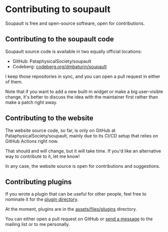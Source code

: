 # Contributing to soupault

Soupault is free and open-source software, open for contributions. 

## Contributing to the soupault code

Soupault source code is available in two equally official locations:

* GitHub: <github>PataphysicalSociety/soupault</github>
* Codeberg: [codeberg.org/dmbaturin/soupault](https://codeberg.org/dmbaturin/soupault)

I keep those repositories in sync, and you can open a pull request in either of them.

Note that if you want to add a new built-in widget or make a big user-visible change,
it's better to discuss the idea with the maintainer first rather than make a patch right away.

## Contributing to the website

The website source code, so far, is only on GitHub at <github>PataphysicalSociety/soupault</github>, mainly due to its CI/CD setup
that relies on GitHub Actions right now.

That should and will change, but it will take time. If you'd like an alternative way to contribute to it, let me know!

In any case, the website source is open for contributions and suggestions.

## Contributing plugins

If you wrote a plugin that can be useful for other people, feel free to nominate it for the [plugin directory](/plugins).

At the moment, plugins are in the [assets/files/plugins](https://github.com/PataphysicalSociety/soupault.app/tree/master/assets/files/plugins) directory.

You can either open a pull request on GitHub or [send a message](/support) to the mailing list or to me personally.
